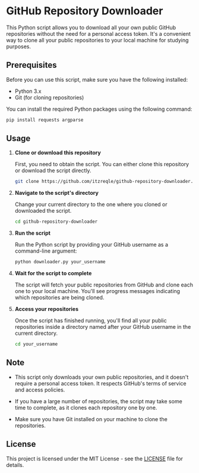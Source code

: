# GitHub Repository Downloader

This Python script allows you to download all your own public GitHub repositories without the need for a personal access token. It's a convenient way to clone all your public repositories to your local machine for studying purposes.

## Prerequisites

Before you can use this script, make sure you have the following installed:

- Python 3.x
- Git (for cloning repositories)

You can install the required Python packages using the following command:

```bash
pip install requests argparse
```

## Usage

1. **Clone or download this repository**
    
    First, you need to obtain the script. You can either clone this repository or download the script directly.
    
    ```bash
    git clone https://github.com/itzreqle/github-repository-downloader.git
    ```
    
2. **Navigate to the script's directory**
    
    Change your current directory to the one where you cloned or downloaded the script.
    
    ```bash
    cd github-repository-downloader
    ```
    
3. **Run the script**
    
    Run the Python script by providing your GitHub username as a command-line argument:
    
    ```bash
    python downloader.py your_username
    ```
    
4. **Wait for the script to complete**
    
    The script will fetch your public repositories from GitHub and clone each one to your local machine. You'll see progress messages indicating which repositories are being cloned.
    
5. **Access your repositories**
    
    Once the script has finished running, you'll find all your public repositories inside a directory named after your GitHub username in the current directory.

   ```bash
   cd your_username
   ```

## Note

- This script only downloads your own public repositories, and it doesn't require a personal access token. It respects GitHub's terms of service and access policies.
    
- If you have a large number of repositories, the script may take some time to complete, as it clones each repository one by one.
    
- Make sure you have Git installed on your machine to clone the repositories.
    

## License

This project is licensed under the MIT License - see the [LICENSE](https://chat.openai.com/LICENSE) file for details.
